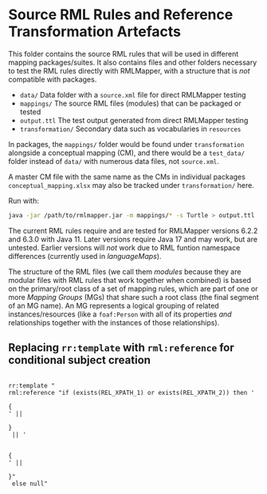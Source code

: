 # Source RML Rules and Reference Transformation Artefacts

This folder contains the source RML rules that will be used in different
mapping packages/suites. It also contains files and other folders necessary to
test the RML rules directly with RMLMapper, with a structure that is _not_
compatible with packages.

- `data/` Data folder with a `source.xml` file for direct RMLMapper testing
- `mappings/` The source RML files (modules) that can be packaged or tested
- `output.ttl` The test output generated from direct RMLMapper testing
- `transformation/` Secondary data such as vocabularies in `resources`

In packages, the `mappings/` folder would be found under `transformation`
alongside a conceptual mapping (CM), and there would be a `test_data/` folder
instead of `data/` with numerous data files, not `source.xml`.

A master CM file with the same name as the CMs in individual packages
`conceptual_mapping.xlsx` may also be tracked under `transformation/` here.

Run with:

```sh
java -jar /path/to/rmlmapper.jar -m mappings/* -s Turtle > output.ttl
```

The current RML rules require and are tested for RMLMapper versions 6.2.2 and
6.3.0 with Java 11. Later versions require Java 17 and may work, but are
untested. Earlier versions will _not_ work due to RML funtion namespace
differences (currently used in _languageMaps_).

The structure of the RML files (we call them _modules_ because they are modular
files with RML rules that work together when combined) is based on the
primary/root class of a set of mapping rules, which are part of one or more
_Mapping Groups_ (MGs) that share such a root class (the final segment of an MG
name). An MG represents a logical grouping of related instances/resources (like
a `foaf:Person` with all of its properties _and_ relationships together with
the instances of those relationships).

## Replacing `rr:template` with `rml:reference` for conditional subject creation
```

rr:template "
rml:reference "if (exists(REL_XPATH_1) or exists(REL_XPATH_2)) then '

{
' || 

}
 || '


{
' || 

}"
 else null"
```
